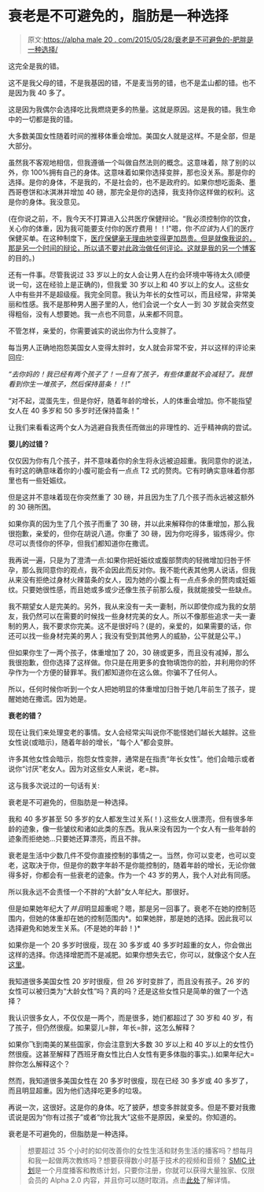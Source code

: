# 衰老是不可避免的，脂肪是一种选择

> 原文:[https://alpha male 20 . com/2015/05/28/衰老是不可避免的-肥胖是一种选择/](https://alphamale20.com/2015/05/28/aging-is-inevitable-fat-is-a-choice/)

这完全是我的错。

这不是我父母的错，不是我基因的错，不是麦当劳的错，也不是孟山都的错。也不是因为我 40 多了。

这是因为我偶尔会选择吃比我燃烧更多的热量。这就是原因。这是我的错。我生命中的一切都是我的错。

大多数美国女性随着时间的推移体重会增加。美国女人就是这样。不是全部，但是大部分。

虽然我不客观地相信，但我遵循一个叫做自然法则的概念。这意味着，除了别的以外，你 100%拥有自己的身体。这意味着如果你选择变胖，那也没关系。那是你的选择。是你的身体，不是我的，不是社会的，也不是政府的。如果你想吃面条、墨西哥卷饼和冰淇淋并增加 40 磅，那完全是你的选择，我支持你这样做的权利。这是你的身体。我没意见。

(在你说之前，不，我今天不打算进入公共医疗保健辩论。“我必须控制你的饮食，关心你的体重，因为我可能要支付你的医疗费用！！!"嗯，你*不应该*为人们的医疗保健买单。在这种制度下，[医疗保健毫无理由地变得更加昂贵。但是就像我说的，那是另一个时间的辩论，所以请不要对此政治做任何评论。这就是我的另一个博客](http://calebjonesblog.com/american-healthcare-designed-expensive/)的目的。)

还有一件事。尽管我说过 33 岁以上的女人会让男人在约会环境中等待太久(顺便说一句，这在经验上是正确的)，但我爱 30 岁以上和 40 岁以上的女人。这些女人中有些并不是超级瘦。我完全同意。我认为年长的女性可以，而且经常，非常美丽和性感。我不是那种男人圈子里的人，他们会说一个女人一到 30 岁就会突然变得粗俗，没有人想要她。我一点也不同意，从来都不同意。

不管怎样，亲爱的，你需要诚实的说出你为什么变胖了。

每当男人正确地抱怨美国女人变得太胖时，女人就会非常不安，并以这样的评论来回应:

*“去你妈的！我已经有两个孩子了！一旦有了孩子，有些体重就不会减轻了。我想看到你生一堆孩子，然后保持苗条！！!"*

“对不起，混蛋先生，但是你好，随着年龄的增长，人的体重会增加。你不能指望女人在 40 多岁和 50 多岁时还保持苗条！”

让我们来看看这两个女人为逃避自我责任而做出的非理性的、近乎精神病的尝试。

**婴儿的过错？**

仅仅因为你有几个孩子，并不意味着你的余生将永远被迫超重。我同意你的说法，有时这的确意味着你的小腹可能会有一点点 T2 式的赘肉。它有时确实意味着你那里也有一些妊娠纹。

但是这并不意味着现在你突然重了 30 磅，并且因为生了几个孩子而永远被这额外的 30 磅所困。

如果你真的因为生了几个孩子而重了 30 磅，并以此来解释你的体重增加，那么我很抱歉，亲爱的，但你在胡说八道。你重了 30 磅，因为你吃得多，锻炼得少。你尽可以责怪你的怀孕，但我们都知道你在撒谎。

我再说一遍，只是为了澄清一点:如果你把妊娠纹或腹部赘肉的轻微增加归咎于怀孕，那么我同意你的观点，我不会因此而反对你。我不能代表其他男人说话，但我从来没有拒绝过身材火辣苗条的女人，因为她的小腹上有一点点多余的赘肉或妊娠纹。只要她很性感，而且她或多或少还像生孩子前那么瘦，我就能接受一些缺点。

我不期望女人是完美的。另外，我从来没有一夫一妻制，所以即使你成为我的女朋友，我仍然可以在需要的时候找一些身材完美的女人。所以不像那些追求一夫一妻制的男人，我不要求你完美。这不是很好吗？(是的，亲爱的，如果需要的话，你还可以找一些身材完美的男人；我没有受到其他男人的威胁，公平就是公平。)

但如果你生了一两个孩子，体重增加了 20，30 磅或更多，而且没有减掉，那么我很抱歉，但你选择了这样做。你只是在用更多的食物填饱你的脸，并利用你的怀孕作为一个方便的替罪羊。我们都知道你在这么做。你骗不了任何人。

所以，任何时候你听到一个女人把她明显的体重增加归咎于她几年前生了孩子，提醒她她在撒谎。因为她是。

**衰老的错？**

现在让我们来处理变老的事情。女人会经常尖叫说你不能怪她们越长大越胖。这些女性说(或暗示)，随着年龄的增长，“每个人”都会变胖。

许多其他女性会暗示，抱怨女性变胖，通常是在指责“年长女性”。他们会暗示或者说你“讨厌”老女人。因为对这些女人来说，老=胖。

这与我多次说过的一句话有关:

衰老是不可避免的，但脂肪是一种选择。

我和 40 多岁甚至 50 多岁的女人都发生过关系(！).这些女人很漂亮，但有很多年龄的迹象，像一些皱纹和诸如此类的东西。我从来没有因为一个女人有一些年龄的迹象而拒绝她...只要她还算漂亮，而且不胖。

衰老是生活中少数几件不受你直接控制的事情之一。当然，你可以变老，也可以变老，这取决于你，但是你的数字年龄不是你能控制的，随着年龄的增长，无论你做得多好，你都会有一些衰老的迹象。作为一个 43 岁的男人，我个人对此有同感。

所以我永远不会责怪一个不胖的“大龄”女人年纪大。那很好。

但是如果她年纪大了*并且*明显超重呢？嗯，那是另一回事了。衰老不在她的控制范围内，但她的体重却在她的控制范围内*。如果她胖，那是她的选择。因此我可以选择避免和她发生关系。(不是她的年龄！)*

如果你是一个 20 多岁时很瘦，现在 30 多岁或 40 多岁时超重的女人，你会做出这样的选择。你选择增肥而不是减肥。如果你想失去它，你可以，就像这个女人[在这里](https://blackdragonblog.com/2014/08/21/women-dont-lose-weight/)。

我知道很多美国女性 20 岁时很瘦，但 26 岁时变胖了，而且没有孩子。26 岁的女性可以被归类为“大龄女性”吗？真的吗？还是这些女性只是简单的做了一个选择？

我认识很多女人，不仅仅是一两个，而是很多，她们都超过了 30 岁和 40 岁，有了孩子，但仍然很瘦。如果婴儿=胖，年长=胖，这怎么解释？

如果你飞到南美的某些国家，你会注意到大多数 30 岁以上和 40 岁以上的女性仍然很瘦。这甚至解释了西班牙裔女性比白人女性有更多体脂的事实。).如果年纪大=胖你怎么解释这个？

然而，我知道很多美国女性在 20 多岁时很瘦，现在已经 30 多岁或 40 多岁了，而且明显超重。因为他们选择吃更多的垃圾。

再说一次，这很好。这是你的身体。吃了披萨，想变多胖就变多。但是不要对我撒谎说是因为“你有过孩子”或者“你比我大”这些不是原因，亲爱的。你知道的。

衰老是不可避免的，但脂肪是一种选择。

> 想要超过 35 个小时的如何改善你的女性生活和财务生活的播客吗？想每月和我一起做两次教练吗？想要获得数小时基于技术的视频和音频？ [SMIC 计划](https://alphamale20.kartra.com/page/vIL17)是一个月度播客和教练计划，只要你注册，你就可以获得大量独家、仅限会员的 Alpha 2.0 内容，并且你可以随时取消。点击[此处](https://alphamale20.kartra.com/page/vIL17)了解详情。